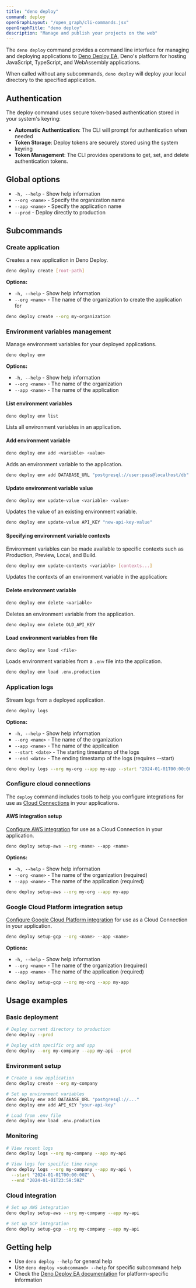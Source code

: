 ```yaml
---
title: "deno deploy"
command: deploy
openGraphLayout: "/open_graph/cli-commands.jsx"
openGraphTitle: "deno deploy"
description: "Manage and publish your projects on the web"
---
```


The `deno deploy` command provides a command line interface for managing and
deploying applications to [Deno Deploy EA](https://deno.com/deploy), Deno's
platform for hosting JavaScript, TypeScript, and WebAssembly applications.

When called without any subcommands, `deno deploy` will deploy your local
directory to the specified application.

## Authentication

The deploy command uses secure token-based authentication stored in your
system's keyring:

- **Automatic Authentication**: The CLI will prompt for authentication when
  needed
- **Token Storage**: Deploy tokens are securely stored using the system keyring
- **Token Management**: The CLI provides operations to get, set, and delete
  authentication tokens.

## Global options

- `-h, --help` - Show help information
- `--org <name>` - Specify the organization name
- `--app <name>` - Specify the application name
- `--prod` - Deploy directly to production

## Subcommands

### Create application

Creates a new application in Deno Deploy.

```bash
deno deploy create [root-path]
```

**Options:**

- `-h, --help` - Show help information
- `--org <name>` - The name of the organization to create the application for

```bash
deno deploy create --org my-organization
```

### Environment variables management

Manage environment variables for your deployed applications.

```bash
deno deploy env
```

**Options:**

- `-h, --help` - Show help information
- `--org <name>` - The name of the organization
- `--app <name>` - The name of the application

#### List environment variables

```bash
deno deploy env list
```

Lists all environment variables in an application.

#### Add environment variable

```bash
deno deploy env add <variable> <value>
```

Adds an environment variable to the application.

```bash
deno deploy env add DATABASE_URL "postgresql://user:pass@localhost/db"
```

#### Update environment variable value

```bash
deno deploy env update-value <variable> <value>
```

Updates the value of an existing environment variable.

```bash
deno deploy env update-value API_KEY "new-api-key-value"
```

#### Specifying environment variable contexts

Environment variables can be made available to specific contexts such as
Production, Preview, Local, and Build.

```bash
deno deploy env update-contexts <variable> [contexts...]
```

Updates the contexts of an environment variable in the application:

#### Delete environment variable

```bash
deno deploy env delete <variable>
```

Deletes an environment variable from the application.

```bash
deno deploy env delete OLD_API_KEY
```

#### Load environment variables from file

```bash
deno deploy env load <file>
```

Loads environment variables from a `.env` file into the application.

```bash
deno deploy env load .env.production
```

### Application logs

Stream logs from a deployed application.

```bash
deno deploy logs
```

**Options:**

- `-h, --help` - Show help information
- `--org <name>` - The name of the organization
- `--app <name>` - The name of the application
- `--start <date>` - The starting timestamp of the logs
- `--end <date>` - The ending timestamp of the logs (requires --start)

```bash
deno deploy logs --org my-org --app my-app --start "2024-01-01T00:00:00Z"
```

### Configure cloud connections

The `deploy` command includes tools to help you configure integrations for use
as [Cloud Connections](/deploy/early-access/reference/cloud-connections/) in
your applications.

#### AWS integration setup

[Configure AWS integration](/deploy/early-access/reference/cloud-connections/#aws%3A-easy-setup-with-deno-deploy-setup-aws)
for use as a Cloud Connection in your application.

```bash
deno deploy setup-aws --org <name> --app <name>
```

**Options:**

- `-h, --help` - Show help information
- `--org <name>` - The name of the organization (required)
- `--app <name>` - The name of the application (required)

```bash
deno deploy setup-aws --org my-org --app my-app
```

### Google Cloud Platform integration setup

[Configure Google Cloud Platform integration](/deploy/early-access/reference/cloud-connections/#setting-up-gcp)
for use as a Cloud Connection in your application.

```bash
deno deploy setup-gcp --org <name> --app <name>
```

**Options:**

- `-h, --help` - Show help information
- `--org <name>` - The name of the organization (required)
- `--app <name>` - The name of the application (required)

```bash
deno deploy setup-gcp --org my-org --app my-app
```

## Usage examples

### Basic deployment

```bash
# Deploy current directory to production
deno deploy --prod

# Deploy with specific org and app
deno deploy --org my-company --app my-api --prod
```

### Environment setup

```bash
# Create a new application
deno deploy create --org my-company

# Set up environment variables
deno deploy env add DATABASE_URL "postgresql://..."
deno deploy env add API_KEY "your-api-key"

# Load from .env file
deno deploy env load .env.production
```

### Monitoring

```bash
# View recent logs
deno deploy logs --org my-company --app my-api

# View logs for specific time range
deno deploy logs --org my-company --app my-api \
  --start "2024-01-01T00:00:00Z" \
  --end "2024-01-01T23:59:59Z"
```

### Cloud integration

```bash
# Set up AWS integration
deno deploy setup-aws --org my-company --app my-api

# Set up GCP integration
deno deploy setup-gcp --org my-company --app my-api
```

## Getting help

- Use `deno deploy --help` for general help
- Use `deno deploy <subcommand> --help` for specific subcommand help
- Check the [Deno Deploy EA documentation](/deploy/early-access/) for
  platform-specific information
